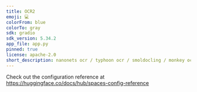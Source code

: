 ```yaml
---
title: OCR2
emoji: 💻
colorFrom: blue
colorTo: gray
sdk: gradio
sdk_version: 5.34.2
app_file: app.py
pinned: true
license: apache-2.0
short_description: nanonets ocr / typhoon ocr / smoldocling / monkey ocr
---
```


Check out the configuration reference at https://huggingface.co/docs/hub/spaces-config-reference